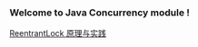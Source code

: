 ### Welcome to Java Concurrency module !

[ReentrantLock 原理与实践](https://github.com/ljl1284537512/Autumn/blob/master/Java-Core/Java-Concurrency/ReentrantLock%20%E5%8E%9F%E7%90%86%E4%B8%8E%E5%AE%9E%E8%B7%B5.md)